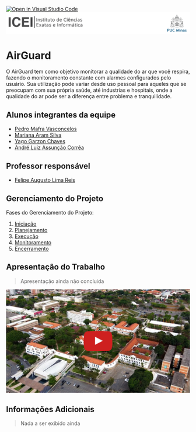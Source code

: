 [![Open in Visual Studio Code](https://classroom.github.com/assets/open-in-vscode-718a45dd9cf7e7f842a935f5ebbe5719a5e09af4491e668f4dbf3b35d5cca122.svg)](https://classroom.github.com/online_ide?assignment_repo_id=14228735&assignment_repo_type=AssignmentRepo)
![ICEI](images/icei-pucminas.png)

# AirGuard


O AirGuard tem como objetivo monitorar a qualidade do ar que você respira, fazendo o monitoramento constante com alarmes configurados pelo usuário.
Sua utilização pode variar desde uso pessoal para aqueles que se preocupam com sua própria saúde, até industrias e hospitais, onde a qualidade do ar pode ser a diferença entre problema e tranquilidade.

## Alunos integrantes da equipe

* [Pedro Mafra Vasconcelos](https://github.com/pmafravas)
* [Mariana Aram Silva]()
* [Yago Garzon Chaves]()
* [André Luiz Assunção Corrêa]()

## Professor responsável

* [Felipe Augusto Lima Reis](https://github.com/falreis)

## Gerenciamento do Projeto

Fases do Gerenciamento do Projeto:
1. [Iniciação](docs/01-iniciacao)
2. [Planejamento](docs/02-planejamento)
3. [Execução](docs/03-execucao)
4. [Monitoramento](docs/04-monitoramento)
5. [Encerramento](docs/05-encerramento)

## Apresentação do Trabalho

> Apresentação ainda não concluida

[![Imagem do Trabalho](images/pucminas-video-youtube.jpg)](https://www.youtube.com/watch?v=unq_cZ6NOwk)

## Informações Adicionais

> Nada a ser exibido ainda
